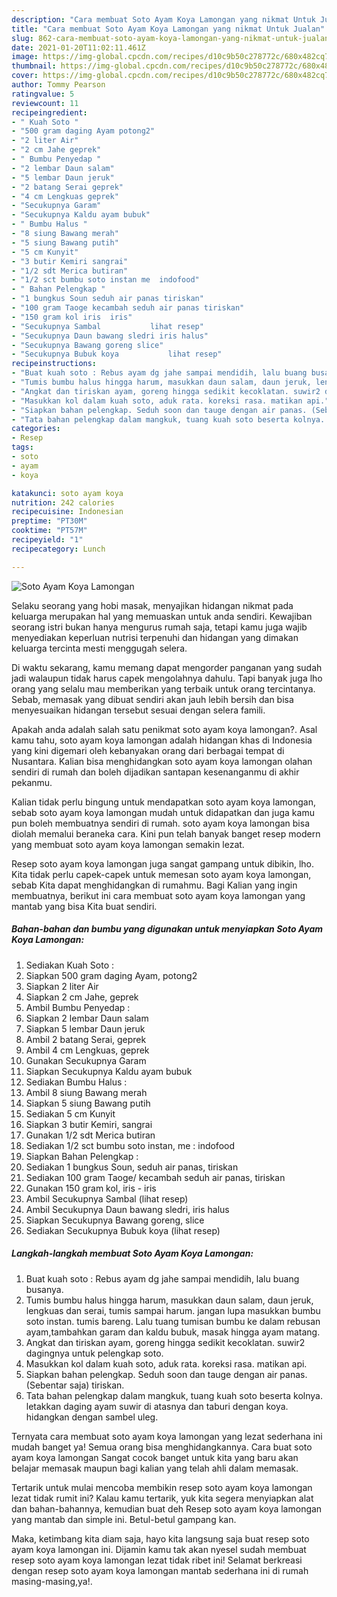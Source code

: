 ```yaml
---
description: "Cara membuat Soto Ayam Koya Lamongan yang nikmat Untuk Jualan"
title: "Cara membuat Soto Ayam Koya Lamongan yang nikmat Untuk Jualan"
slug: 862-cara-membuat-soto-ayam-koya-lamongan-yang-nikmat-untuk-jualan
date: 2021-01-20T11:02:11.461Z
image: https://img-global.cpcdn.com/recipes/d10c9b50c278772c/680x482cq70/soto-ayam-koya-lamongan-foto-resep-utama.jpg
thumbnail: https://img-global.cpcdn.com/recipes/d10c9b50c278772c/680x482cq70/soto-ayam-koya-lamongan-foto-resep-utama.jpg
cover: https://img-global.cpcdn.com/recipes/d10c9b50c278772c/680x482cq70/soto-ayam-koya-lamongan-foto-resep-utama.jpg
author: Tommy Pearson
ratingvalue: 5
reviewcount: 11
recipeingredient:
- " Kuah Soto "
- "500 gram daging Ayam potong2"
- "2 liter Air"
- "2 cm Jahe geprek"
- " Bumbu Penyedap "
- "2 lembar Daun salam"
- "5 lembar Daun jeruk"
- "2 batang Serai geprek"
- "4 cm Lengkuas geprek"
- "Secukupnya Garam"
- "Secukupnya Kaldu ayam bubuk"
- " Bumbu Halus "
- "8 siung Bawang merah"
- "5 siung Bawang putih"
- "5 cm Kunyit"
- "3 butir Kemiri sangrai"
- "1/2 sdt Merica butiran"
- "1/2 sct bumbu soto instan me  indofood"
- " Bahan Pelengkap "
- "1 bungkus Soun seduh air panas tiriskan"
- "100 gram Taoge kecambah seduh air panas tiriskan"
- "150 gram kol iris  iris"
- "Secukupnya Sambal           lihat resep"
- "Secukupnya Daun bawang sledri iris halus"
- "Secukupnya Bawang goreng slice"
- "Secukupnya Bubuk koya           lihat resep"
recipeinstructions:
- "Buat kuah soto : Rebus ayam dg jahe sampai mendidih, lalu buang busanya."
- "Tumis bumbu halus hingga harum, masukkan daun salam, daun jeruk, lengkuas dan serai, tumis sampai harum. jangan lupa masukkan bumbu soto instan. tumis bareng. Lalu tuang tumisan bumbu ke dalam rebusan ayam,tambahkan garam dan kaldu bubuk, masak hingga ayam matang."
- "Angkat dan tiriskan ayam, goreng hingga sedikit kecoklatan. suwir2 dagingnya untuk pelengkap soto."
- "Masukkan kol dalam kuah soto, aduk rata. koreksi rasa. matikan api."
- "Siapkan bahan pelengkap. Seduh soon dan tauge dengan air panas. (Sebentar saja) tiriskan."
- "Tata bahan pelengkap dalam mangkuk, tuang kuah soto beserta kolnya. letakkan daging ayam suwir di atasnya dan taburi dengan koya. hidangkan dengan sambel uleg."
categories:
- Resep
tags:
- soto
- ayam
- koya

katakunci: soto ayam koya 
nutrition: 242 calories
recipecuisine: Indonesian
preptime: "PT30M"
cooktime: "PT57M"
recipeyield: "1"
recipecategory: Lunch

---
```



![Soto Ayam Koya Lamongan](https://img-global.cpcdn.com/recipes/d10c9b50c278772c/680x482cq70/soto-ayam-koya-lamongan-foto-resep-utama.jpg)

Selaku seorang yang hobi masak, menyajikan hidangan nikmat pada keluarga merupakan hal yang memuaskan untuk anda sendiri. Kewajiban seorang istri bukan hanya mengurus rumah saja, tetapi kamu juga wajib menyediakan keperluan nutrisi terpenuhi dan hidangan yang dimakan keluarga tercinta mesti menggugah selera.

Di waktu  sekarang, kamu memang dapat mengorder panganan yang sudah jadi walaupun tidak harus capek mengolahnya dahulu. Tapi banyak juga lho orang yang selalu mau memberikan yang terbaik untuk orang tercintanya. Sebab, memasak yang dibuat sendiri akan jauh lebih bersih dan bisa menyesuaikan hidangan tersebut sesuai dengan selera famili. 



Apakah anda adalah salah satu penikmat soto ayam koya lamongan?. Asal kamu tahu, soto ayam koya lamongan adalah hidangan khas di Indonesia yang kini digemari oleh kebanyakan orang dari berbagai tempat di Nusantara. Kalian bisa menghidangkan soto ayam koya lamongan olahan sendiri di rumah dan boleh dijadikan santapan kesenanganmu di akhir pekanmu.

Kalian tidak perlu bingung untuk mendapatkan soto ayam koya lamongan, sebab soto ayam koya lamongan mudah untuk didapatkan dan juga kamu pun boleh membuatnya sendiri di rumah. soto ayam koya lamongan bisa diolah memalui beraneka cara. Kini pun telah banyak banget resep modern yang membuat soto ayam koya lamongan semakin lezat.

Resep soto ayam koya lamongan juga sangat gampang untuk dibikin, lho. Kita tidak perlu capek-capek untuk memesan soto ayam koya lamongan, sebab Kita dapat menghidangkan di rumahmu. Bagi Kalian yang ingin membuatnya, berikut ini cara membuat soto ayam koya lamongan yang mantab yang bisa Kita buat sendiri.

<!--inarticleads1-->

##### Bahan-bahan dan bumbu yang digunakan untuk menyiapkan Soto Ayam Koya Lamongan:

1. Sediakan  Kuah Soto :
1. Siapkan 500 gram daging Ayam, potong2
1. Siapkan 2 liter Air
1. Siapkan 2 cm Jahe, geprek
1. Ambil  Bumbu Penyedap :
1. Siapkan 2 lembar Daun salam
1. Siapkan 5 lembar Daun jeruk
1. Ambil 2 batang Serai, geprek
1. Ambil 4 cm Lengkuas, geprek
1. Gunakan Secukupnya Garam
1. Siapkan Secukupnya Kaldu ayam bubuk
1. Sediakan  Bumbu Halus :
1. Ambil 8 siung Bawang merah
1. Siapkan 5 siung Bawang putih
1. Sediakan 5 cm Kunyit
1. Siapkan 3 butir Kemiri, sangrai
1. Gunakan 1/2 sdt Merica butiran
1. Sediakan 1/2 sct bumbu soto instan, me : indofood
1. Siapkan  Bahan Pelengkap :
1. Sediakan 1 bungkus Soun, seduh air panas, tiriskan
1. Sediakan 100 gram Taoge/ kecambah seduh air panas, tiriskan
1. Gunakan 150 gram kol, iris - iris
1. Ambil Secukupnya Sambal           (lihat resep)
1. Ambil Secukupnya Daun bawang sledri, iris halus
1. Siapkan Secukupnya Bawang goreng, slice
1. Sediakan Secukupnya Bubuk koya           (lihat resep)




<!--inarticleads2-->

##### Langkah-langkah membuat Soto Ayam Koya Lamongan:

1. Buat kuah soto : Rebus ayam dg jahe sampai mendidih, lalu buang busanya.
1. Tumis bumbu halus hingga harum, masukkan daun salam, daun jeruk, lengkuas dan serai, tumis sampai harum. jangan lupa masukkan bumbu soto instan. tumis bareng. Lalu tuang tumisan bumbu ke dalam rebusan ayam,tambahkan garam dan kaldu bubuk, masak hingga ayam matang.
1. Angkat dan tiriskan ayam, goreng hingga sedikit kecoklatan. suwir2 dagingnya untuk pelengkap soto.
1. Masukkan kol dalam kuah soto, aduk rata. koreksi rasa. matikan api.
1. Siapkan bahan pelengkap. Seduh soon dan tauge dengan air panas. (Sebentar saja) tiriskan.
1. Tata bahan pelengkap dalam mangkuk, tuang kuah soto beserta kolnya. letakkan daging ayam suwir di atasnya dan taburi dengan koya. hidangkan dengan sambel uleg.




Ternyata cara membuat soto ayam koya lamongan yang lezat sederhana ini mudah banget ya! Semua orang bisa menghidangkannya. Cara buat soto ayam koya lamongan Sangat cocok banget untuk kita yang baru akan belajar memasak maupun bagi kalian yang telah ahli dalam memasak.

Tertarik untuk mulai mencoba membikin resep soto ayam koya lamongan lezat tidak rumit ini? Kalau kamu tertarik, yuk kita segera menyiapkan alat dan bahan-bahannya, kemudian buat deh Resep soto ayam koya lamongan yang mantab dan simple ini. Betul-betul gampang kan. 

Maka, ketimbang kita diam saja, hayo kita langsung saja buat resep soto ayam koya lamongan ini. Dijamin kamu tak akan nyesel sudah membuat resep soto ayam koya lamongan lezat tidak ribet ini! Selamat berkreasi dengan resep soto ayam koya lamongan mantab sederhana ini di rumah masing-masing,ya!.


